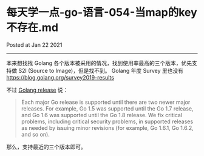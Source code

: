 # 每天学一点-go-语言-054-当map的key不存在.md

Posted at Jan 22 2021

---


本来想找找 Golang 各个版本被采用的情况，找到使用率最高的三个版本，优先支持做 S2I (Source to Image)，但是找不到。
Golang 年度 Survey 里也没有 https://blog.golang.org/survey2019-results

不过 [Golang release](https://golang.org/doc/devel/release.html) 说：

> Each major Go release is supported until there are two newer major releases. For example, Go 1.5 was supported until
> the Go 1.7 release, and Go 1.6 was supported until the Go 1.8 release. We fix critical problems, including critical
> security problems, in supported releases as needed by issuing minor revisions (for example, Go 1.6.1, Go 1.6.2,
> and so on).

那么，支持最近的三个版本即可。